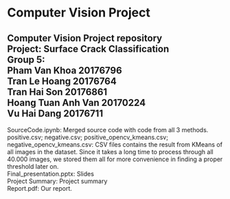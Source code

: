# Computer Vision Project
Computer Vision Project repository  
Project: Surface Crack Classification  
Group 5:  
Pham Van Khoa 20176796  
Tran Le Hoang 20176764  
Tran Hai Son 20176861  
Hoang Tuan Anh Van 20170224  
Vu Hai Dang 20176711  
--------------------------  
SourceCode.ipynb: Merged source code with code from all 3 methods.  
positive.csv; negative.csv; positive_opencv_kmeans.csv; negative_opencv_kmeans.csv: CSV files contains the result from KMeans of all images in the dataset. Since it takes a long time to process through all 40.000 images, we stored them all for more convenience in finding a proper threshold later on.  
Final_presentation.pptx: Slides  
Project Summary: Project summary  
Report.pdf: Our report.  
